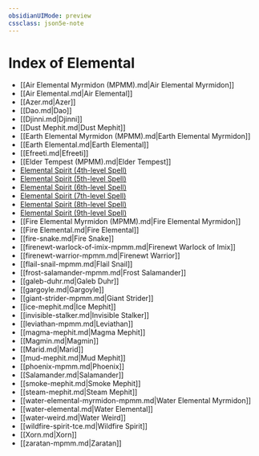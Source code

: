 ```yaml
---
obsidianUIMode: preview
cssclass: json5e-note
---
```

# Index of Elemental

- [[Air Elemental Myrmidon (MPMM).md\|Air Elemental Myrmidon]]
- [[Air Elemental.md\|Air Elemental]]
- [[Azer.md\|Azer]]
- [[Dao.md\|Dao]]
- [[Djinni.md\|Djinni]]
- [[Dust Mephit.md\|Dust Mephit]]
- [[Earth Elemental Myrmidon (MPMM).md\|Earth Elemental Myrmidon]]
- [[Earth Elemental.md\|Earth Elemental]]
- [[Efreeti.md\|Efreeti]]
- [[Elder Tempest (MPMM).md\|Elder Tempest]]
- [Elemental Spirit (4th-level Spell)](elemental-spirit-4th-level-spell-tce.md)
- [Elemental Spirit (5th-level Spell)](elemental-spirit-5th-level-spell-tce.md)
- [Elemental Spirit (6th-level Spell)](elemental-spirit-6th-level-spell-tce.md)
- [Elemental Spirit (7th-level Spell)](elemental-spirit-7th-level-spell-tce.md)
- [Elemental Spirit (8th-level Spell)](elemental-spirit-8th-level-spell-tce.md)
- [Elemental Spirit (9th-level Spell)](elemental-spirit-9th-level-spell-tce.md)
- [[Fire Elemental Myrmidon (MPMM).md\|Fire Elemental Myrmidon]]
- [[Fire Elemental.md\|Fire Elemental]]
- [[fire-snake.md\|Fire Snake]]
- [[firenewt-warlock-of-imix-mpmm.md\|Firenewt Warlock of Imix]]
- [[firenewt-warrior-mpmm.md\|Firenewt Warrior]]
- [[flail-snail-mpmm.md\|Flail Snail]]
- [[frost-salamander-mpmm.md\|Frost Salamander]]
- [[galeb-duhr.md\|Galeb Duhr]]
- [[gargoyle.md\|Gargoyle]]
- [[giant-strider-mpmm.md\|Giant Strider]]
- [[ice-mephit.md\|Ice Mephit]]
- [[invisible-stalker.md\|Invisible Stalker]]
- [[leviathan-mpmm.md\|Leviathan]]
- [[magma-mephit.md\|Magma Mephit]]
- [[Magmin.md\|Magmin]]
- [[Marid.md\|Marid]]
- [[mud-mephit.md\|Mud Mephit]]
- [[phoenix-mpmm.md\|Phoenix]]
- [[Salamander.md\|Salamander]]
- [[smoke-mephit.md\|Smoke Mephit]]
- [[steam-mephit.md\|Steam Mephit]]
- [[water-elemental-myrmidon-mpmm.md\|Water Elemental Myrmidon]]
- [[water-elemental.md\|Water Elemental]]
- [[water-weird.md\|Water Weird]]
- [[wildfire-spirit-tce.md\|Wildfire Spirit]]
- [[Xorn.md\|Xorn]]
- [[zaratan-mpmm.md\|Zaratan]]

